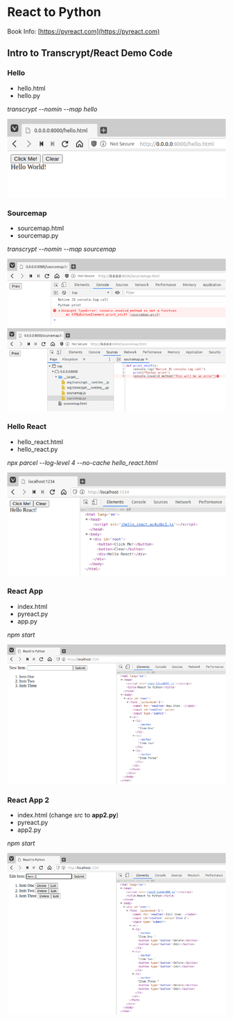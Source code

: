# React to Python
Book Info: [https://pyreact.com](https://pyreact.com)

## Intro to Transcrypt/React Demo Code


### Hello
- hello.html
- hello.py

*transcrypt --nomin --map hello*

![Hello World Screenshot](https://github.com/JennaSys/rtp_demo/raw/main/images/hello_screenshot.png)


### Sourcemap
- sourcemap.html  
- sourcemap.py

*transcrypt --nomin --map sourcemap*

![Sourcemap Error Screenshot](https://github.com/JennaSys/rtp_demo/raw/main/images/sourcemap_screenshot.png)
![Sourcemap Python Screenshot](https://github.com/JennaSys/rtp_demo/raw/main/images/sourcemap2_screenshot.png)


### Hello React
- hello_react.html  
- hello_react.py

*npx parcel --log-level 4 --no-cache hello_react.html*

![Hello React Screenshot](https://github.com/JennaSys/rtp_demo/raw/main/images/helloreact_screenshot.png)


### React App
- index.html  
- pyreact.py  
- app.py

*npm start*

![React App Screenshot](https://github.com/JennaSys/rtp_demo/raw/main/images/app_screenshot.png)



### React App 2
- index.html  (change *src* to **app2.py**)
- pyreact.py  
- app2.py

*npm start*

![React App Screenshot](https://github.com/JennaSys/rtp_demo/raw/main/images/app2_screenshot.png)
